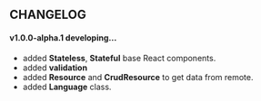 ## CHANGELOG

#### v1.0.0-alpha.1 developing...
* added **Stateless**, **Stateful** base React components.
* added **validation**
* added **Resource** and **CrudResource** to get data from remote.
* added **Language** class.